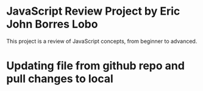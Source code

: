 # JavaScript Review Project by Eric John Borres Lobo
This project is a review of JavaScript concepts, from beginner to advanced.

# Updating file from github repo and pull changes to local